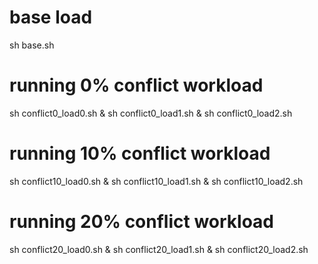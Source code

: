 # base load
sh base.sh

# running 0% conflict workload
sh conflict0_load0.sh & sh conflict0_load1.sh & sh conflict0_load2.sh 

# running 10% conflict workload
sh conflict10_load0.sh & sh conflict10_load1.sh & sh conflict10_load2.sh 

# running 20% conflict workload
sh conflict20_load0.sh & sh conflict20_load1.sh & sh conflict20_load2.sh 